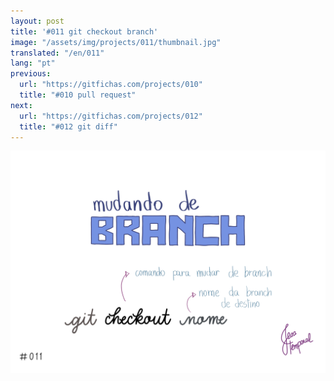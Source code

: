 ```yaml
---
layout: post
title: '#011 git checkout branch'
image: "/assets/img/projects/011/thumbnail.jpg"
translated: "/en/011"
lang: "pt"
previous:
  url: "https://gitfichas.com/projects/010"
  title: "#010 pull request"
next:
  url: "https://gitfichas.com/projects/012"
  title: "#012 git diff"
---
```


<img src="/assets/img/projects/011/full.jpg">